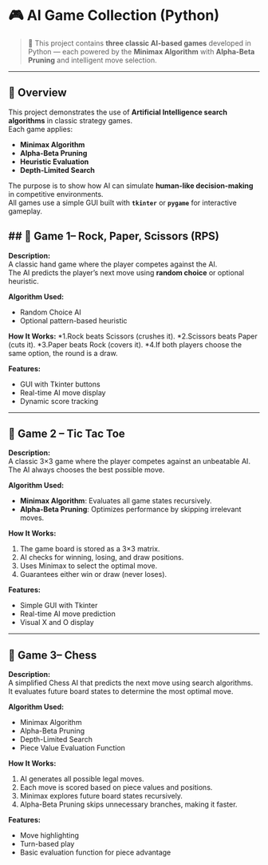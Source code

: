  # 🎮 AI Game Collection (Python)

> 🤖 This project contains **three classic AI-based games** developed in Python — each powered by the **Minimax Algorithm** with **Alpha-Beta Pruning** and intelligent move selection.

---

## 🧠 Overview

This project demonstrates the use of **Artificial Intelligence search algorithms** in classic strategy games.  
Each game applies:
- **Minimax Algorithm**
- **Alpha-Beta Pruning**
- **Heuristic Evaluation**
- **Depth-Limited Search**

The purpose is to show how AI can simulate **human-like decision-making** in competitive environments.  
All games use a simple GUI built with **`tkinter`** or **`pygame`** for interactive gameplay.


## ## 🎯 Game 1– Rock, Paper, Scissors (RPS)

**Description:**  
A classic hand game where the player competes against the AI.  
The AI predicts the player’s next move using **random choice** or optional heuristic.

**Algorithm Used:**
- Random Choice AI  
- Optional pattern-based heuristic

**How It Works:**
*1.Rock beats Scissors (crushes it).
*2.Scissors beats Paper (cuts it).
*3.Paper beats Rock (covers it).
*4.If both players choose the same option, the round is a draw.

**Features:**
- GUI with Tkinter buttons  
- Real-time AI move display  
- Dynamic score tracking  

---

## 🎯 Game 2 – Tic Tac Toe

**Description:**  
A classic 3×3 game where the player competes against an unbeatable AI.  
The AI always chooses the best possible move.

**Algorithm Used:**
- **Minimax Algorithm**: Evaluates all game states recursively.  
- **Alpha-Beta Pruning**: Optimizes performance by skipping irrelevant moves.  

**How It Works:**
1. The game board is stored as a 3×3 matrix.  
2. AI checks for winning, losing, and draw positions.  
3. Uses Minimax to select the optimal move.  
4. Guarantees either win or draw (never loses).  

**Features:**
- Simple GUI with Tkinter  
- Real-time AI move prediction  
- Visual X and O display  

---
## 🎯 Game 3– Chess

**Description:**  
A simplified Chess AI that predicts the next move using search algorithms.  
It evaluates future board states to determine the most optimal move.

**Algorithm Used:**
- Minimax Algorithm  
- Alpha-Beta Pruning  
- Depth-Limited Search  
- Piece Value Evaluation Function  

**How It Works:**
1. AI generates all possible legal moves.  
2. Each move is scored based on piece values and positions.  
3. Minimax explores future board states recursively.  
4. Alpha-Beta Pruning skips unnecessary branches, making it faster.  

**Features:**
- Move highlighting  
- Turn-based play  
- Basic evaluation function for piece advantage  


